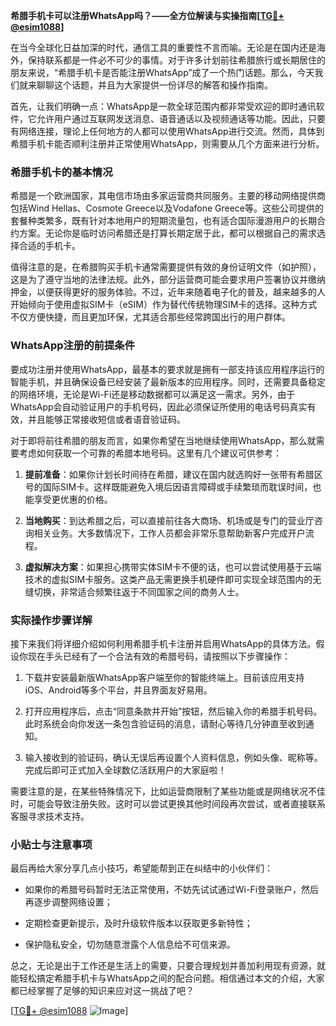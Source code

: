 **希腊手机卡可以注册WhatsApp吗？——全方位解读与实操指南[[TG💪+ @esim1088](https://t.me/s/esim1088)]**

在当今全球化日益加深的时代，通信工具的重要性不言而喻。无论是在国内还是海外，保持联系都是一件必不可少的事情。对于许多计划前往希腊旅行或长期居住的朋友来说，“希腊手机卡是否能注册WhatsApp”成了一个热门话题。那么，今天我们就来聊聊这个话题，并且为大家提供一份详尽的解答和操作指南。

首先，让我们明确一点：WhatsApp是一款全球范围内都非常受欢迎的即时通讯软件，它允许用户通过互联网发送消息、语音通话以及视频通话等功能。因此，只要有网络连接，理论上任何地方的人都可以使用WhatsApp进行交流。然而，具体到希腊手机卡能否顺利注册并正常使用WhatsApp，则需要从几个方面来进行分析。

### 希腊手机卡的基本情况

希腊是一个欧洲国家，其电信市场由多家运营商共同服务。主要的移动网络提供商包括Wind Hellas、Cosmote Greece以及Vodafone Greece等。这些公司提供的套餐种类繁多，既有针对本地用户的短期流量包，也有适合国际漫游用户的长期合约方案。无论你是临时访问希腊还是打算长期定居于此，都可以根据自己的需求选择合适的手机卡。

值得注意的是，在希腊购买手机卡通常需要提供有效的身份证明文件（如护照），这是为了遵守当地的法律法规。此外，部分运营商可能会要求用户签署协议并缴纳押金，以便获得更好的服务体验。不过，近年来随着电子化的普及，越来越多的人开始倾向于使用虚拟SIM卡（eSIM）作为替代传统物理SIM卡的选择。这种方式不仅方便快捷，而且更加环保，尤其适合那些经常跨国出行的用户群体。

### WhatsApp注册的前提条件

要成功注册并使用WhatsApp，最基本的要求就是拥有一部支持该应用程序运行的智能手机，并且确保设备已经安装了最新版本的应用程序。同时，还需要具备稳定的网络环境，无论是Wi-Fi还是移动数据都可以满足这一需求。另外，由于WhatsApp会自动验证用户的手机号码，因此必须保证所使用的电话号码真实有效，并且能够正常接收短信或者语音验证码。

对于即将前往希腊的朋友而言，如果你希望在当地继续使用WhatsApp，那么就需要考虑如何获取一个可靠的希腊本地号码。这里有几个建议可供参考：

1. **提前准备**：如果你计划长时间待在希腊，建议在国内就选购好一张带有希腊区号的国际SIM卡。这样既能避免入境后因语言障碍或手续繁琐而耽误时间，也能享受更优惠的价格。
   
2. **当地购买**：到达希腊之后，可以直接前往各大商场、机场或是专门的营业厅咨询相关业务。大多数情况下，工作人员都会非常乐意帮助新客户完成开户流程。
   
3. **虚拟解决方案**：如果担心携带实体SIM卡不便的话，也可以尝试使用基于云端技术的虚拟SIM卡服务。这类产品无需更换手机硬件即可实现全球范围内的无缝切换，非常适合频繁往返于不同国家之间的商务人士。

### 实际操作步骤详解

接下来我们将详细介绍如何利用希腊手机卡注册并启用WhatsApp的具体方法。假设你现在手头已经有了一个合法有效的希腊号码，请按照以下步骤操作：

1. 下载并安装最新版WhatsApp客户端至你的智能终端上。目前该应用支持iOS、Android等多个平台，并且界面友好易用。
   
2. 打开应用程序后，点击“同意条款并开始”按钮，然后输入你的希腊手机号码。此时系统会向你发送一条包含验证码的消息，请耐心等待几分钟直至收到通知。
   
3. 输入接收到的验证码，确认无误后再设置个人资料信息，例如头像、昵称等。完成后即可正式加入全球数亿活跃用户的大家庭啦！

需要注意的是，在某些特殊情况下，比如运营商限制了某些功能或是网络状况不佳时，可能会导致注册失败。这时可以尝试更换其他时间段再次尝试，或者直接联系客服寻求技术支持。

### 小贴士与注意事项

最后再给大家分享几点小技巧，希望能帮到正在纠结中的小伙伴们：

- 如果你的希腊号码暂时无法正常使用，不妨先试试通过Wi-Fi登录账户，然后再逐步调整网络设置；
  
- 定期检查更新提示，及时升级软件版本以获取更多新特性；
  
- 保护隐私安全，切勿随意泄露个人信息给不可信来源。

总之，无论是出于工作还是生活上的需要，只要合理规划并善加利用现有资源，就能轻松搞定希腊手机卡与WhatsApp之间的配合问题。相信通过本文的介绍，大家都已经掌握了足够的知识来应对这一挑战了吧？

[[TG💪+ @esim1088](https://t.me/s/esim1088) ![Image](https://i.postimg.cc/4NQfJmqS/Snipaste-2025-05-13-00-14-12.png)]